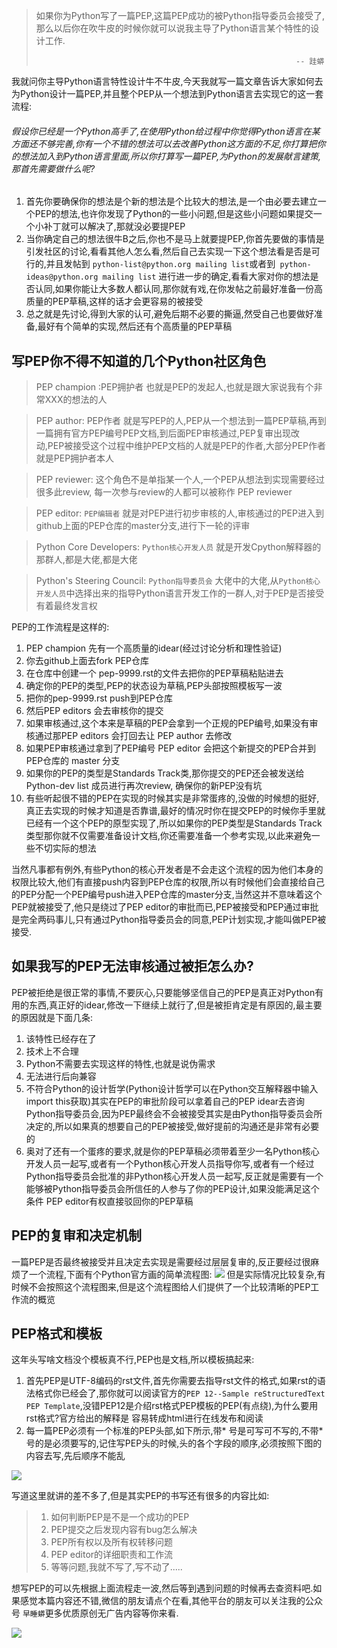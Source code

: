 >  如果你为Python写了一篇PEP,这篇PEP成功的被Python指导委员会接受了,那么以后你在吹牛皮的时候你就可以说我主导了Python语言某个特性的设计工作.
>
>                                   							-- 跬蟒

我就问你主导Python语言特性设计牛不牛皮,今天我就写一篇文章告诉大家如何去为Python设计一篇PEP,并且整个PEP从一个想法到Python语言去实现它的这一套流程:

###### 假设你已经是一个Python高手了,在使用Python给过程中你觉得Python语言在某方面还不够完善,你有一个不错的想法可以去改善Python这方面的不足,你打算把你的想法加入到Python语言里面,所以你打算写一篇PEP,为Python的发展献言建策,那首先需要做什么呢?

  1. 首先你要确保你的想法是个新的想法是个比较大的想法,是一个由必要去建立一个PEP的想法,也许你发现了Python的一些小问题,但是这些小问题如果提交一个小补丁就可以解决了,那就没必要提PEP 
  1. 当你确定自己的想法很牛B之后,你也不是马上就要提PEP,你首先要做的事情是引发社区的讨论,看看其他人怎么看,然后自己去实现一下这个想法看是否是可行的,并且发帖到 `python-list@python.org mailing list`或者到` python-ideas@python.org mailing list` 进行进一步的确定,看看大家对你的想法是否认同,如果你能让大多数人都认同,那你就有戏,在你发帖之前最好准备一份高质量的PEP草稿,这样的话才会更容易的被接受
  1. 总之就是先讨论,得到大家的认可,避免后期不必要的撕逼,然受自己也要做好准备,最好有个简单的实现,然后还有个高质量的PEP草稿


## 写PEP你不得不知道的几个Python社区角色

> PEP champion :PEP拥护者 也就是PEP的发起人,也就是跟大家说我有个非常XXX的想法的人

> PEP author: PEP作者 就是写PEP的人,PEP从一个想法到一篇PEP草稿,再到一篇拥有官方PEP编号PEP文档,到后面PEP审核通过,PEP复审出现改动,PEP被接受这个过程中维护PEP文档的人就是PEP的作者,大部分PEP作者就是PEP拥护者本人

> PEP reviewer: 这个角色不是单指某一个人,一个PEP从想法到实现需要经过很多此review, 每一次参与review的人都可以被称作 PEP reviewer

> PEP editor: `PEP编辑者` 就是对PEP进行初步审核的人,审核通过的PEP进入到github上面的PEP仓库的master分支,进行下一轮的评审

> Python Core Developers: `Python核心开发人员` 就是开发Cpython解释器的那群人,都是大佬,都是大佬

>  Python's Steering Council: `Python指导委员会` 大佬中的大佬,从`Python核心开发人员`中选择出来的指导Python语言开发工作的一群人,对于PEP是否接受有着最终发言权


  PEP的工作流程是这样的:

  1. PEP champion 先有一个高质量的idear(经过讨论分析和理性验证)
  1. 你去github上面去fork PEP仓库
  1. 在仓库中创建一个 pep-9999.rst的文件去把你的PEP草稿粘贴进去
  1. 确定你的PEP的类型,PEP的状态设为草稿,PEP头部按照模板写一波
  1. 把你的pep-9999.rst push到PEP仓库
  1. 然后PEP editors 会去审核你的提交
  1. 如果审核通过,这个本来是草稿的PEP会拿到一个正规的PEP编号,如果没有审核通过那PEP editors 会打回去让 PEP author 去修改
  1. 如果PEP审核通过拿到了PEP编号 PEP editor 会把这个新提交的PEP合并到PEP仓库的 master 分支
  1. 如果你的PEP的类型是Standards Track类,那你提交的PEP还会被发送给Python-dev list 成员进行再次review, 确保你的新PEP没有坑
  1. 有些听起很不错的PEP在实现的时候其实是非常蛋疼的,没做的时候想的挺好,真正去实现的时候才知道是否靠谱,最好的情况时你在提交PEP的时候你手里就已经有一个这个PEP的原型实现了,所以如果你的PEP类型是Standards Track类型那你就不仅需要准备设计文档,你还需要准备一个参考实现,以此来避免一些不切实际的想法

当然凡事都有例外,有些Python的核心开发者是不会走这个流程的因为他们本身的权限比较大,他们有直接push内容到PEP仓库的权限,所以有时候他们会直接给自己的PEP分配一个PEP编号push进入PEP仓库的master分支,当然这并不意味着这个PEP就被接受了,他只是绕过了PEP editor的审批而已,PEP被接受和PEP通过审批是完全两码事儿,只有通过Python指导委员会的同意,PEP计划实现,才能叫做PEP被接受.


## 如果我写的PEP无法审核通过被拒怎么办?

  PEP被拒绝是很正常的事情,不要灰心,只要能够坚信自己的PEP是真正对Python有用的东西,真正好的idear,修改一下继续上就行了,但是被拒肯定是有原因的,最主要的原因就是下面几条:

  1. 该特性已经存在了
  1. 技术上不合理
  1. Python不需要去实现这样的特性,也就是说伪需求
  1. 无法进行后向兼容
  1. 不符合Python的设计哲学(Python设计哲学可以在Python交互解释器中输入import this获取)其实在PEP的审批阶段可以拿着自己的PEP idear去咨询Python指导委员会,因为PEP最终会不会被接受其实是由Python指导委员会所决定的,所以如果真的想要自己的PEP被接受,做好提前的沟通还是非常有必要的
  1. 奥对了还有一个蛋疼的要求,就是你的PEP草稿必须带着至少一名Python核心开发人员一起写,或者有一个Python核心开发人员指导你写,或者有一个经过Python指导委员会批准的非Python核心开发人员一起写,反正就是需要有一个能够被Python指导委员会所信任的人参与了你的PEP设计,如果没能满足这个条件 PEP editor有权直接驳回你的PEP草稿


## PEP的复审和决定机制

  一篇PEP是否最终被接受并且决定去实现是需要经过层层复审的,反正要经过很麻烦了一个流程,下面有个Python官方画的简单流程图:
![](https://cisco-test-images.oss-cn-shenzhen.aliyuncs.com/chrome_20_06_06_22_419_220.png)
  但是实际情况比较复杂,有时候不会按照这个流程图来,但是这个流程图给人们提供了一个比较清晰的PEP工作流的概览


## PEP格式和模板

  这年头写啥文档没个模板真不行,PEP也是文档,所以模板搞起来:

  1. 首先PEP是UTF-8编码的rst文件,首先你需要去指导rst文件的格式,如果rst的语法格式你已经会了,那你就可以阅读官方的`PEP 12--Sample reStructuredText PEP Template`,没错PEP12是介绍rst格式PEP模板的PEP(有点绕),为什么要用rst格式?官方给出的解释是 容易转成html进行在线发布和阅读
  1. 每一篇PEP必须有一个标准的PEP头部,如下所示,带* 号是可写可不写的,不带* 号的是必须要写的,记住写PEP头的时候,头的各个字段的顺序,必须按照下图的内容去写,先后顺序不能乱

![](https://cisco-test-images.oss-cn-shenzhen.aliyuncs.com/chrome_20_06_07_09_746_489.png)


写道这里就讲的差不多了,但是其实PEP的书写还有很多的内容比如:

> 1. 如何判断PEP是不是一个成功的PEP
> 1. PEP提交之后发现内容有bug怎么解决
> 1. PEP所有权以及所有权转移问题
> 1. PEP editor的详细职责和工作流
> 1. 等等问题,我就不写了,写不动了.....

想写PEP的可以先根据上面流程走一波,然后等到遇到问题的时候再去查资料吧.如果感觉本篇内容还不错,微信的朋友请点个在看,其他平台的朋友可以关注我的公众号 `早睡蟒`更多优质原创无广告内容等你来看.



![](https://cisco-test-images.oss-cn-shenzhen.aliyuncs.com/uTools_1591411982486.png)

